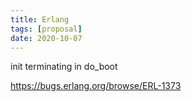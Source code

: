 ```yaml
---
title: Erlang
tags: [proposal]
date: 2020-10-07
---
```


init terminating in do_boot

<https://bugs.erlang.org/browse/ERL-1373>
